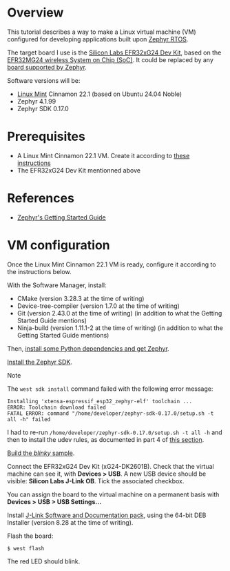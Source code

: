 # Overview

This tutorial describes a way to make a Linux virtual machine (VM) configured for developing applications built upon [Zephyr RTOS](https://www.zephyrproject.org/).

The target board I use is the [Silicon Labs EFR32xG24 Dev Kit](https://www.silabs.com/development-tools/wireless/efr32xg24-dev-kit?tab=overview), based on the [EFR32MG24 wireless System on Chip (SoC)](https://www.silabs.com/wireless/zigbee/efr32mg24-series-2-socs). It could be replaced by any [board supported by Zephyr](https://docs.zephyrproject.org/latest/boards/index.html#).

Software versions will be:

* [Linux Mint](https://linuxmint.com/) Cinnamon 22.1 (based on Ubuntu 24.04 Noble)
* Zephyr 4.1.99
* Zephyr SDK 0.17.0

# Prerequisites

* A Linux Mint Cinnamon 22.1 VM. Create it according to [these instructions](https://github.com/PascalBod/lm-vm)
* The EFR32xG24 Dev Kit mentionned above

# References

* [Zephyr's Getting Started Guide](https://docs.zephyrproject.org/latest/develop/getting_started/index.html)

# VM configuration

Once the Linux Mint Cinnamon 22.1 VM is ready, configure it according to the instructions below.

With the Software Manager, install:

* CMake (version 3.28.3 at the time of writing)
* Device-tree-compiler (version 1.7.0 at the time of writing)
* Git (version 2.43.0 at the time of writing) (in addition to what the Getting Started Guide mentions)
* Ninja-build (version 1.11.1-2 at the time of writing) (in addition to what the Getting Started Guide mentions)

Then, [install some Python dependencies and get Zephyr](https://docs.zephyrproject.org/latest/develop/getting_started/index.html#get-zephyr-and-install-python-dependencies).

[Install the Zephyr SDK](https://docs.zephyrproject.org/latest/develop/getting_started/index.html#install-the-zephyr-sdk).

> [!NOTE]
> The `west sdk install` command failed with the following error message:
> 
> ```
> Installing 'xtensa-espressif_esp32_zephyr-elf' toolchain ...
> ERROR: Toolchain download failed
> FATAL ERROR: command "/home/developer/zephyr-sdk-0.17.0/setup.sh -t all -h" failed
> ```
>
> I had to re-run `/home/developer/zephyr-sdk-0.17.0/setup.sh -t all -h` and then to install the udev rules, as
> documented in part 4 of [this section](https://docs.zephyrproject.org/latest/develop/toolchains/zephyr_sdk.html#zephyr-sdk-installation).

[Build the *blinky* sample](https://docs.zephyrproject.org/latest/develop/getting_started/index.html#build-the-blinky-sample).

Connect the EFR32xG24 Dev Kit (xG24-DK2601B). Check that the virtual machine can see it, with **Devices > USB**. A new USB device should be visible: **Silicon Labs J-Link OB**. Tick the associated checkbox.

You can assign the board to the virtual machine on a permanent basis with **Devices > USB > USB Settings...**

Install [J-Link Software and Documentation pack](https://www.segger.com/downloads/jlink/#J-LinkSoftwareAndDocumentationPack), using the 64-bit DEB Installer (version 8.28 at the time of writing).

Flash the board:

```
$ west flash
```

The red LED should blink.